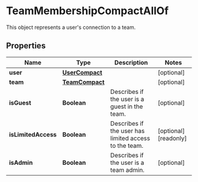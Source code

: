 

# TeamMembershipCompactAllOf

This object represents a user's connection to a team.

## Properties

| Name | Type | Description | Notes |
|------------ | ------------- | ------------- | -------------|
|**user** | [**UserCompact**](UserCompact.md) |  |  [optional] |
|**team** | [**TeamCompact**](TeamCompact.md) |  |  [optional] |
|**isGuest** | **Boolean** | Describes if the user is a guest in the team. |  [optional] |
|**isLimitedAccess** | **Boolean** | Describes if the user has limited access to the team. |  [optional] [readonly] |
|**isAdmin** | **Boolean** | Describes if the user is a team admin. |  [optional] |



